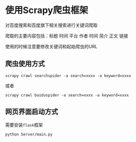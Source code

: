 # 使用Scrapy爬虫框架
对百度搜索和百度旗下相关搜索进行关键词爬取

爬取的主要内容包括：标题 时间 平台 作者 时间 简介 正文 链接

使用的时候注意要修改关键词和起始爬虫的URL

## 爬虫使用方式

```shell
scrapy crawl searchspider -a search=xxxx -a keyword=xxxx
```

或者

```shell
scrapy crawl baiduspider -a search=xxxx -a keyword=xxxx
```

## 网页界面启动方式

需要安装`flask`框架

```shell
python Server/main.py
```